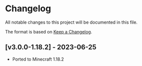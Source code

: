 # Changelog
All notable changes to this project will be documented in this file.

The format is based on [Keep a Changelog].

## [v3.0.0-1.18.2] - 2023-06-25
- Ported to Minecraft 1.18.2

[Keep a Changelog]: https://keepachangelog.com/en/1.0.0/
